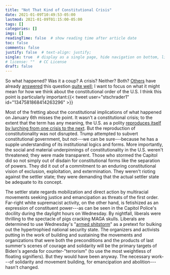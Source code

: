 ```yaml
---
title: "Not That Kind of Constitutional Crisis"
date: 2021-01-09T10:49:53-05:00
lastmod: 2021-01-09T01:15:00-05:00
tags: []
categories: []
imgs: []
readingTime: false  # show reading time after article date
toc: false
comments: false
justify: false  # text-align: justify;
single: true  # display as a single page, hide navigation on bottom, like as about page.
# license: ""  # CC License
draft: false
---
```


So what happened? Was it a coup? A crisis? Neither? Both? [Others](https://newleftreview.org/sidecar/posts/riot-on-the-hill) have already [answered](https://www.patreon.com/posts/armed-shitstorm-45937660) this question [quite well](https://www.vice.com/en/article/jgqvwb/of-course-the-police-didnt-keep-the-capitol-safe-thats-not-their-job); I want to focus on what it might mean for how we think about the constitutional order of the U.S. I think this point is particularly important:{{< tweet user="stschrader1" id="1347581868414263296" >}}

Most of the fretting about the constitutional implications of what happened on January 6th misses the point. It wasn't a constitutional crisis; to the extent that the term has any meaning, the U.S. as a polity [reproduces itself by lurching from one crisis to the next](https://legalform.blog/2018/02/23/crises-of-constitutionality-rob-hunter/). But the reproduction of constitutionality was not disrupted. Trump attempted to subvert constitutional government, but not---we can be sure---because he has a supple understanding of its institutional logics and forms. More importantly, the social and material underpinnings of constitutionality in the U.S. weren't threatened; they were made transparent. Those who stormed the Capitol did so not simply out of disdain for constitutional forms like the separation of powers. They did it out of a commitment to an enduring constitutional vision of exclusion, exploitation, and extermination. They weren't rioting against the settler state; they were demanding that the actual settler state be adequate to its concept.

The settler state regards mobilization and direct action by multiracial movements seeking justice and emancipation as threats of the first order. Far-right white supremacist activity, on the other hand, is fetishized as an expression of constituent power---as can be seen in the Capitol Police's docility during the daylight hours on Wednesday. By nightfall, liberals were thrilling to the spectacle of pigs cracking MAGA skulls. Liberals are determined to use Wednesday's "[armed shitstorm](https://www.patreon.com/posts/armed-shitstorm-45937660)" as a pretext for bulking out the hypertrophied national security state. The organizers and activists putting in the work of building and sustaining the movements and organizations that were both the preconditions and the products of last summer's scenes of courage and solidarity will be the primary targets of Biden's agenda for counter-"terrorism" (to use the most weightless of floating signifiers). But they would have been anyway. The necessary work---of solidarity and movement building, for emancipation and abolition---hasn't changed.
